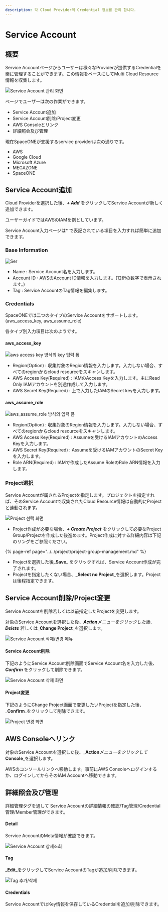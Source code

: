 ```yaml
---
description: 각 Cloud Provider의 Credential 정보를 관리 합니다.
---
```


# Service Account

## 概要

Service Accountページからユーザーは様々なProviderが提供するCredentialを楽に管理することができます。この情報をベースにしてMulti Cloud Resource 情報を収集します。

![Service Account &#xAD00;&#xB9AC; &#xD654;&#xBA74;](../../.gitbook/assets/2020-08-07-4.34.53-2%20%281%29.png)

ページでユーザーは次の作業ができます。

* Service Account追加
* Service Account削除/Project変更
* AWS Consoleとリンク
* 詳細照会及び管理



現在SpaceONEが支援するservice providerは次の通りです。

* AWS
* Google Cloud
* Microsoft Azure
* MEGAZONE
* SpaceONE

## Service Account追加

Cloud Providerを選択した後、_**+ Add**_ をクリックしてService Accountが新しく追加できます。

ユーザーガイドではAWSのIAMを例としています。

Service Account入力ページは\* で表記されている項目を入力すれば簡単に追加できます。

### Base Information

![Ser](../../.gitbook/assets/2020-08-07-5.44.58.png)

* Name : Service Account名を入力します。
* Account ID : AWSのAccount ID情報を入力します。\(12桁の数字で表示されます。\)
* Tag : Service AccountのTag情報を編集します。

### Credentials

SpaceONEでは二つのタイプのService Accountをサポートします。\(aws\_access\_key, aws\_assume\_role\)

各タイプ別入力項目は次のようです。

#### aws\_access\_key  

![aws access key &#xBC29;&#xC2DD;&#xC758; key &#xC785;&#xB825; &#xD3FC;](../../.gitbook/assets/2020-08-07-5.48.28.png)

* Region\(Option\) : 収集対象のRegion情報を入力します。入力しない場合、すべてのregionからcloud resourceをスキャンします。
* AWS Access Key\(Required\) : IAMのAccess Keyを入力します。主にRead Only IAMアカウントを別途作成して入力します。  
* AWS Secret Key\(Required\) : 上で入力したIAMのSecret keyを入力します。

#### aws\_assume\_role

![aws\_assume\_role &#xBC29;&#xC2DD;&#xC758; &#xC785;&#xB825; &#xD3FC;](../../.gitbook/assets/2020-08-07-5.53.33.png)

* Region\(Option\) : 収集対象のRegion情報を入力します。入力しない場合、すべてのregionからcloud resourceをスキャンします。
* AWS Access Key\(Required\) : Assumeを受けるIAMアカウントのAccess Keyを入力します。
* AWS Secret Key\(Required\) : Assumeを受けるIAMアカウントのSecret Keyを入力します。
* Role ARN\(Required\) : IAMで作成したAssume RoleのRole ARN情報を入力します。

### Project選択

Service Accountが属されるProjectを指定します。プロジェクトを指定すれば、そのService Accountで収集されたCloud Resource情報は自動的にProjectと連動されます。

![Project &#xC120;&#xD0DD; &#xD654;&#xBA74;](../../.gitbook/assets/2020-08-07-6.02.19.png)

* Project作成が必要な場合、_**+ Create Project**_ をクリックして必要なProject Group/Projectを作成した後進めます。Project作成に対する詳細内容は下記のリングをご参照ください。

{% page-ref page="../../project/project-group-management.md" %}

* Projectを選択した後_**Save**_ をクリックすれば、Service Account作成が完了されます。
* Projectを指定したくない場合、_**Select no Project**_を選択します。Projectは後程指定できます。

## Service Account削除/Project変更

Service Accountを削除若しくは以前指定したProjectを変更します。

対象のService Accountを選択した後、_**Action**_メニューをクリックした後、_**Delete**_ 若しくは_**Change Project**_を選択します。

![Service Account &#xC0AD;&#xC81C;/&#xBCC0;&#xACBD; &#xBA54;&#xB274;](../../.gitbook/assets/2020-08-07-6.17.37.png)

#### Service Account削除

下記のようにService Account削除画面でService Account名を入力した後、_**Confirm**_ をクリックして削除できます。

![Service Account &#xC0AD;&#xC81C; &#xD654;&#xBA74;](../../.gitbook/assets/2020-08-07-6.21.27.png)

#### Project変更

下記のようにChange Project画面で変更したいProjectを指定した後、_**Confirm**_をクリックして削除できます。

![Project &#xBCC0;&#xACBD; &#xD654;&#xBA74;](../../.gitbook/assets/2020-08-07-6.22.47.png)

## AWS Consoleへリンク

対象のService Accountを選択した後、_**Action**_メニューをクリックして_**Console**_を選択します。

AWSのコンソールリンクへ移動します。事前にAWS Consoleへログインするか、ログインしてからそのIAM Accountへ移動できます。



## 詳細照会及び管理

詳細管理タグを通して Service Accountの詳細情報の確認/Tag管理/Credential管理/Member管理ができます。

#### Detail 

Service AccountのMeta情報が確認できます。

![Service Account &#xC0C1;&#xC138;&#xC870;&#xD68C;](../../.gitbook/assets/2020-08-07-6.33.27.png)

#### Tag

_**Edit**_をクリックしてService AccountのTagが追加/削除できます。

![Tag &#xCD94;&#xAC00;/&#xC0AD;&#xC81C; ](../../.gitbook/assets/2020-08-07-6.54.13.png)

#### Credentials

Service AccountではKey情報を保存しているCredentialを追加/削除できます。

####  



